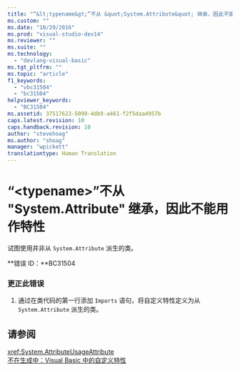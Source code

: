 ```yaml
---
title: "“&lt;typename&gt;”不从 &quot;System.Attribute&quot; 继承，因此不能用作特性 | Microsoft Docs"
ms.custom: ""
ms.date: "10/29/2016"
ms.prod: "visual-studio-dev14"
ms.reviewer: ""
ms.suite: ""
ms.technology: 
  - "devlang-visual-basic"
ms.tgt_pltfrm: ""
ms.topic: "article"
f1_keywords: 
  - "vbc31504"
  - "bc31504"
helpviewer_keywords: 
  - "BC31504"
ms.assetid: 37517623-5099-4db9-a461-f2f5daa4957b
caps.latest.revision: 10
caps.handback.revision: 10
author: "stevehoag"
ms.author: "shoag"
manager: "wpickett"
translationtype: Human Translation
---
```

# “&lt;typename&gt;”不从 &quot;System.Attribute&quot; 继承，因此不能用作特性
试图使用并非从 `System.Attribute` 派生的类。  
  
 **错误 ID：**BC31504  
  
### 更正此错误  
  
1.  通过在类代码的第一行添加 `Imports` 语句，将自定义特性定义为从 `System.Attribute` 派生的类。  
  
## 请参阅  
 <xref:System.AttributeUsageAttribute>   
 [不在生成中：Visual Basic 中的自定义特性](http://msdn.microsoft.com/zh-cn/d72d8a5c-8f64-4614-b15b-cad66845d047)